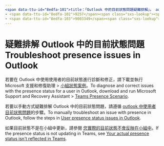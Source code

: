 ```yaml
---
<span data-ttu-id="8edfa-101">title：「Outlook 中的目前狀態問題疑難排解」。 author： pebaum author： pebaum manager： scotv 毫秒。 [！： 04/8/2021] 使用者： [系統管理] 主題： []。服務： o365-管理機器人： NOINDEX，NOFOLLOW localization_priority： Priority： Adm_O365 ms-chap： (</span><span class="sxs-lookup"><span data-stu-id="8edfa-101">title: "Troubleshoot presence issues in Outlook" ms.author: pebaum author: pebaum manager: scotv ms.date: 04/8/2021 ms.audience: Admin ms.topic: article ms.service: o365-administration ROBOTS: NOINDEX, NOFOLLOW localization_priority: Priority ms.collection: Adm_O365 ms.custom: (</span></span>
- <span data-ttu-id="8edfa-102">9257</span><span class="sxs-lookup"><span data-stu-id="8edfa-102">9257</span></span>
- <span data-ttu-id="8edfa-103">9003349</span><span class="sxs-lookup"><span data-stu-id="8edfa-103">9003349</span></span>
---
```


# <a name="troubleshoot-presence-issues-in-outlook"></a><span data-ttu-id="8edfa-104">疑難排解 Outlook 中的目前狀態問題</span><span class="sxs-lookup"><span data-stu-id="8edfa-104">Troubleshoot presence issues in Outlook</span></span>

<span data-ttu-id="8edfa-105">若要在 Outlook 中使用使用者的目前狀態進行診斷和修正，請下載並執行 Microsoft 支援和修復助理 > [小組狀態案例](https://aka.ms/SaRA-TeamsPresenceScenario)。</span><span class="sxs-lookup"><span data-stu-id="8edfa-105">To diagnose and correct issues with the presence status for a user in Outlook, download and run Microsoft Support and Recovery Assistant > [Teams Presence Scenario](https://aka.ms/SaRA-TeamsPresenceScenario).</span></span>

<span data-ttu-id="8edfa-106">若要以手動方式疑難排解 Outlook 中的目前狀態問題，請遵循 [outlook 中使用者目前狀態問題](https://docs.microsoft.com/microsoftteams/troubleshoot/teams-im-presence/issues-with-presence-in-outlook)的步驟。</span><span class="sxs-lookup"><span data-stu-id="8edfa-106">To manually troubleshoot an issue with presence in Outlook, follow the steps in [User presence status issues in Outlook](https://docs.microsoft.com/microsoftteams/troubleshoot/teams-im-presence/issues-with-presence-in-outlook).</span></span>

<span data-ttu-id="8edfa-107">如果目前狀態不是在小組中更新，請參閱 [您實際的目前狀態不會反映在小組中](https://docs.microsoft.com/microsoftteams/troubleshoot/teams-im-presence/presence-not-show-actual-status)。</span><span class="sxs-lookup"><span data-stu-id="8edfa-107">If the presence status is not updating in Teams, see [Your actual presence status isn't reflected in Teams](https://docs.microsoft.com/microsoftteams/troubleshoot/teams-im-presence/presence-not-show-actual-status).</span></span>
